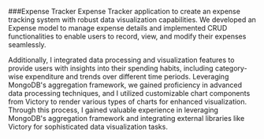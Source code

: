 ###Expense Tracker
Expense Tracker application to create an expense tracking system with robust data visualization capabilities.
We developed an Expense model to manage expense details and implemented CRUD functionalities to enable users to record, view, and modify their expenses seamlessly.

Additionally, I integrated data processing and visualization features to provide users with insights into their spending habits, including category-wise expenditure and trends over different time periods.
Leveraging MongoDB's aggregation framework, we gained proficiency in advanced data processing techniques, and I utilized customizable chart components from Victory to render various types of charts for enhanced visualization.
Through this process, I gained valuable experience in leveraging MongoDB's aggregation framework and integrating external libraries like Victory for sophisticated data visualization tasks. 
